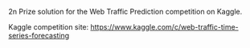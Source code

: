 2n Prize solution for the Web Traffic Prediction competition on Kaggle.

Kaggle competition site: https://www.kaggle.com/c/web-traffic-time-series-forecasting
